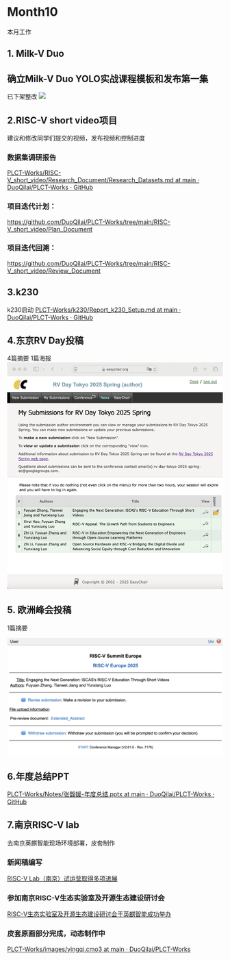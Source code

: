 # Month10

本月工作

## 1. Milk-V Duo
## 确立Milk-V Duo YOLO实战课程模板和发布第一集
已下架整改
![](../../../images/video1.png)

## 2.RISC-V short video项目
建议和修改同学们提交的视频，发布视频和控制进度

### 数据集调研报告

[PLCT-Works/RISC-V_short_video/Research_Document/Research_Datasets.md at main · DuoQilai/PLCT-Works · GitHub](https://github.com/DuoQilai/PLCT-Works/blob/main/RISC-V_short_video/Research_Document/Research_Datasets.md)
### 项目迭代计划：

https://github.com/DuoQilai/PLCT-Works/tree/main/RISC-V_short_video/Plan_Document

### 项目迭代回溯：

https://github.com/DuoQilai/PLCT-Works/tree/main/RISC-V_short_video/Review_Document

## 3.k230
k230启动
[PLCT-Works/k230/Report_k230_Setup.md at main · DuoQilai/PLCT-Works · GitHub](https://github.com/DuoQilai/PLCT-Works/blob/main/k230/Report_k230_Setup.md)

## 4.东京RV Day投稿

4篇摘要 1篇海报
![](../../images/Tokyo1.png)

## 5. 欧洲峰会投稿
1篇摘要

![](../../images/Europe.png)

## 6.年度总结PPT

[PLCT-Works/Notes/张馥媛-年度总结.pptx at main · DuoQilai/PLCT-Works · GitHub](https://github.com/DuoQilai/PLCT-Works/blob/main/Notes/%E5%BC%A0%E9%A6%A5%E5%AA%9B-%E5%B9%B4%E5%BA%A6%E6%80%BB%E7%BB%93.pptx)

## 7.南京RISC-V lab 
去南京英麒智能现场环境部署，皮套制作
### 新闻稿编写

[RISC-V Lab（南京）试运营取得多项进展](https://mp.weixin.qq.com/s/GYI88Xx3yTg8L5kdxL8PAA)
### 参加南京RISC-V生态实验室及开源生态建设研讨会

[RISC-V生态实验室及开源生态建设研讨会于英麒智能成功举办](https://mp.weixin.qq.com/s/lOeF3Xiu1d3g5ofq05444Q)
### 皮套原画部分完成，动态制作中

[PLCT-Works/images/yingqi.cmo3 at main · DuoQilai/PLCT-Works](https://github.com/DuoQilai/PLCT-Works/blob/main/images/yingqi.cmo3)
